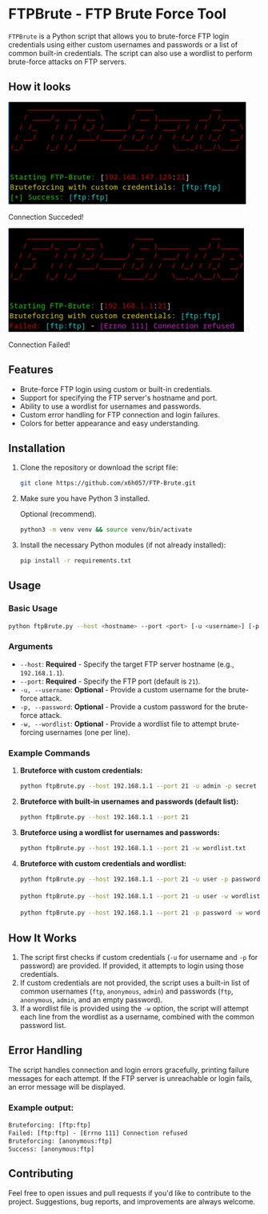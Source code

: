 # FTPBrute - FTP Brute Force Tool

`FTPBrute` is a Python script that allows you to brute-force FTP login credentials using either custom usernames and passwords or a list of common built-in credentials. The script can also use a wordlist to perform brute-force attacks on FTP servers.

## How it looks

![Success](/pictures/Success.png)

Connection Succeded!

![Failed](/pictures/Failed.png)

Connection Failed!


## Features

- Brute-force FTP login using custom or built-in credentials.
- Support for specifying the FTP server's hostname and port.
- Ability to use a wordlist for usernames and passwords.
- Custom error handling for FTP connection and login failures.
- Colors for better appearance and easy understanding.
  
## Installation

1. Clone the repository or download the script file:
   ```bash
   git clone https://github.com/x6h057/FTP-Brute.git
   ```

2. Make sure you have Python 3 installed.

   Optional (recommend).
   ```bash
   python3 -m venv venv && source venv/bin/activate
   ```

3. Install the necessary Python modules (if not already installed):
   ```bash
   pip install -r requirements.txt
   ```

## Usage

### Basic Usage

```bash
python ftpBrute.py --host <hostname> --port <port> [-u <username>] [-p <password>] [-w <wordlist>]
```

### Arguments

- `--host`: **Required** - Specify the target FTP server hostname (e.g., `192.168.1.1`).
- `--port`: **Required** - Specify the FTP port (default is `21`).
- `-u, --username`: **Optional** - Provide a custom username for the brute-force attack.
- `-p, --password`: **Optional** - Provide a custom password for the brute-force attack.
- `-w, --wordlist`: **Optional** - Provide a wordlist file to attempt brute-forcing usernames (one per line).

### Example Commands

1. **Bruteforce with custom credentials:**

   ```bash
   python ftpBrute.py --host 192.168.1.1 --port 21 -u admin -p secret
   ```

2. **Bruteforce with built-in usernames and passwords (default list):**

   ```bash
   python ftpBrute.py --host 192.168.1.1 --port 21
   ```

3. **Bruteforce using a wordlist for usernames and passwords:**

   ```bash
   python ftpBrute.py --host 192.168.1.1 --port 21 -w wordlist.txt
   ```

4. **Bruteforce with custom credentials and wordlist:**

   ```bash
   python ftpBrute.py --host 192.168.1.1 --port 21 -u user -p password -w wordlist.txt

   python ftpBrute.py --host 192.168.1.1 --port 21 -u user -w wordlist.txt

   python ftpBrute.py --host 192.168.1.1 --port 21 -p password -w wordlist.txt


   ```

## How It Works

1. The script first checks if custom credentials (`-u` for username and `-p` for password) are provided. If provided, it attempts to login using those credentials.
2. If custom credentials are not provided, the script uses a built-in list of common usernames (`ftp`, `anonymous`, `admin`) and passwords (`ftp`, `anonymous`, `admin`, and an empty password).
3. If a wordlist file is provided using the `-w` option, the script will attempt each line from the wordlist as a username, combined with the common password list.

## Error Handling

The script handles connection and login errors gracefully, printing failure messages for each attempt. If the FTP server is unreachable or login fails, an error message will be displayed.

### Example output:
```
Bruteforcing: [ftp:ftp]
Failed: [ftp:ftp] - [Errno 111] Connection refused
Bruteforcing: [anonymous:ftp]
Success: [anonymous:ftp]
```

## Contributing

Feel free to open issues and pull requests if you'd like to contribute to the project. Suggestions, bug reports, and improvements are always welcome.